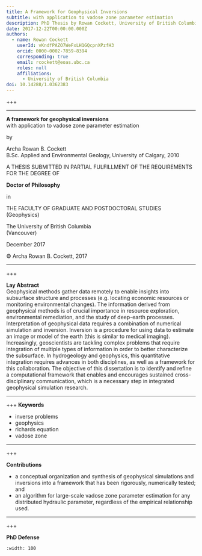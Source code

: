 ```yaml
---
title: A Framework for Geophysical Inversions
subtitle: with application to vadose zone parameter estimation
description: PhD Thesis by Rowan Cockett, University of British Columbia, Computational Geophysics
date: 2017-12-22T00:00:00.000Z
authors:
  - name: Rowan Cockett
    userId: vKndfPAZO7WeFxLH1GQcpnXPzfH3
    orcid: 0000-0002-7859-8394
    corresponding: true
    email: rcockett@eoas.ubc.ca
    roles: null
    affiliations:
      - University of British Columbia
doi: 10.14288/1.0362383
---
```


+++

---

**A framework for geophysical inversions**\
with application to vadose zone parameter estimation

by

Archa Rowan B. Cockett\
B.Sc. Applied and Environmental Geology, University of Calgary, 2010

A THESIS SUBMITTED IN PARTIAL FULFILLMENT OF THE REQUIREMENTS FOR THE DEGREE OF

**Doctor of Philosophy**

in

THE FACULTY OF GRADUATE AND POSTDOCTORAL STUDIES\
(Geophysics)

The University of British Columbia\
(Vancouver)

December 2017

© Archa Rowan B. Cockett, 2017

---

+++

**Lay Abstract**\
Geophysical methods gather data remotely to enable insights into subsurface structure and processes (e.g. locating economic resources or monitoring environmental changes). The information derived from geophysical methods is of crucial importance in resource exploration, environmental remediation, and the study of deep-earth processes. Interpretation of geophysical data requires a combination of numerical simulation and inversion. Inversion is a procedure for using data to estimate an image or model of the earth (this is similar to medical imaging). Increasingly, geoscientists are tackling complex problems that require integration of multiple types of information in order to better characterize the subsurface. In hydrogeology and geophysics, this quantitative integration requires advances in both disciplines, as well as a framework for this collaboration. The objective of this dissertation is to identify and refine a computational framework that enables and encourages sustained cross-disciplinary communication, which is a necessary step in integrated geophysical simulation research.

---

+++
**Keywords**

- inverse problems
- geophysics
- richards equation
- vadose zone

---

+++

**Contributions**

- a conceptual organization and synthesis of geophysical simulations and inversions into a framework that has been rigorously, numerically tested; and
- an algorithm for large-scale vadose zone parameter estimation for any distributed hydraulic parameter, regardless of the empirical relationship used.

---

+++

**PhD Defense**

```{iframe} https://www.youtube-nocookie.com/embed/oGkIcoxJf-Q
:width: 100
```
